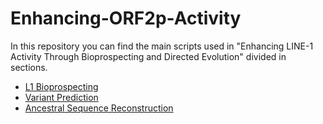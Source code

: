 # Enhancing-ORF2p-Activity

In this repository you can find the main scripts used in "Enhancing LINE-1 Activity Through Bioprospecting and Directed Evolution" divided in sections.

- [L1 Bioprospecting](L1%20Bioprospecting/)
- [Variant Prediction](Variant%20Prediction/)
- [Ancestral Sequence Reconstruction](Ancestral%20Sequence%20Reconstruction/)